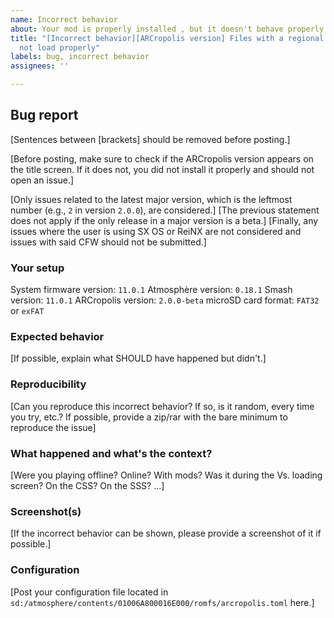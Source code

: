 ```yaml
---
name: Incorrect behavior
about: Your mod is properly installed , but it doesn't behave properly
title: "[Incorrect behavior][ARCropolis version] Files with a regional indicator do
  not load properly"
labels: bug, incorrect behavior
assignees: ''

---
```


## Bug report
[Sentences between [brackets] should be removed before posting.]

[Before posting, make sure to check if the ARCropolis version appears on the title screen. If it does not, you did not install it properly and should not open an issue.]

[Only issues related to the latest major version, which is the leftmost number (e.g., ``2`` in version ``2.0.0``), are considered.]
[The previous statement does not apply if the only release in a major version is a beta.]
[Finally, any issues where the user is using SX OS or ReiNX are not considered and issues with said CFW should not be submitted.]

### Your setup
System firmware version: ``11.0.1``
Atmosphère version: ``0.18.1``
Smash version: ``11.0.1``
ARCropolis version: ``2.0.0-beta``
microSD card format: ``FAT32`` or ``exFAT``

### Expected behavior
[If possible, explain what SHOULD have happened but didn't.]

### Reproducibility 
[Can you reproduce this incorrect behavior? If so, is it random, every time you try, etc.? If possible, provide a zip/rar with the bare minimum to reproduce the issue]

### What happened and what's the context?
[Were you playing offline? Online? With mods? Was it during the Vs. loading screen? On the CSS? On the SSS? ...]

### Screenshot(s)
[If the incorrect behavior can be shown, please provide a screenshot of it if possible.]

### Configuration
[Post your configuration file located in ``sd:/atmosphere/contents/01006A800016E000/romfs/arcropolis.toml`` here.]
